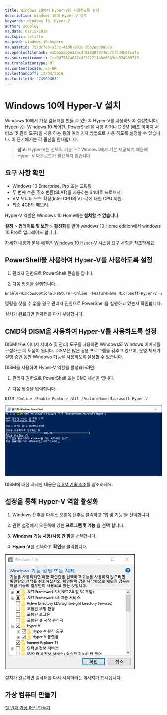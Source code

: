 ```yaml
---
title: Windows 10에서 Hyper-V를 사용하도록 설정
description: Windows 10에 Hyper-V 설치
keywords: windows 10, Hyper-V
author: scooley
ms.date: 02/15/2019
ms.topic: article
ms.prod: windows-10-hyperv
ms.assetid: 752dc760-a33c-41bb-902c-3bb2ecd9ac86
ms.openlocfilehash: e1b6b55b2e17ac4f0883078748d75f6d4b9fcafa
ms.sourcegitcommit: 1ca9d7562a877c47f227f1a8e6583cb024909749
ms.translationtype: MT
ms.contentlocale: ko-KR
ms.lasthandoff: 12/04/2019
ms.locfileid: "74909463"
---
```

# <a name="install-hyper-v-on-windows-10"></a>Windows 10에 Hyper-V 설치

Windows 10에서 가상 컴퓨터를 만들 수 있도록 Hyper-V를 사용하도록 설정합니다.  
Hyper-v는 Windows 10 제어판, PowerShell을 사용 하거나 DISM (배포 이미지 서비스 및 관리 도구)을 사용 하는 등의 여러 가지 방법으로 사용 하도록 설정할 수 있습니다. 이 문서에서는 각 옵션을 안내합니다.

> **참고:**  Hyper-V는 선택적 기능으로 Windows에서 기본 제공되기 때문에 Hyper-V 다운로드가 필요하지 않습니다.

## <a name="check-requirements"></a>요구 사항 확인

* Windows 10 Enterprise, Pro 또는 교육용
* 두 번째 수준 주소 변환(SLAT)을 사용하는 64비트 프로세서.
* VM 모니터 모드 확장(Intel CPU의 VT-c)에 대한 CPU 지원.
* 최소 4GB의 메모리.

Hyper-V 역할은 Windows 10 Home에는 **설치할 수 없습니다**.

**설정** > **업데이트 및 보안** > **활성화**를 열어 windows 10 Home edition에서 windows 10 Pro로 업그레이드 합니다.

자세한 내용과 문제 해결은 [Windows 10 Hyper-V 시스템 요구 사항](../reference/hyper-v-requirements.md)을 참조하세요.

## <a name="enable-hyper-v-using-powershell"></a>PowerShell을 사용하여 Hyper-V를 사용하도록 설정

1. 관리자 권한으로 PowerShell 콘솔을 엽니다.

2. 다음 명령을 실행합니다.

  ```powershell
  Enable-WindowsOptionalFeature -Online -FeatureName Microsoft-Hyper-V -All
  ```

  명령을 찾을 수 없을 경우 관리자 권한으로 PowerShell을 실행하고 있는지 확인합니다.

설치가 완료되면 컴퓨터를 다시 부팅합니다.

## <a name="enable-hyper-v-with-cmd-and-dism"></a>CMD와 DISM을 사용하여 Hyper-V를 사용하도록 설정

DISM(배포 이미지 서비스 및 관리) 도구를 사용하면 Windows와 Windows 이미지를 구성하는 데 도움이 됩니다.  DISM은 많은 응용 프로그램을 갖추고 있으며, 운영 체제가 실행 중인 동안 Windows 기능을 사용하도록 설정할 수 있습니다.

DISM을 사용하여 Hyper-V 역할을 활성화하려면:

1. 관리자 권한으로 PowerShell 또는 CMD 세션을 엽니다.

1. 다음 명령을 입력합니다.

  ```powershell
  DISM /Online /Enable-Feature /All /FeatureName:Microsoft-Hyper-V
  ```

  ![콘솔 창에 사용하도록 설정된 Hyper-V가 표시됩니다.](media/dism_upd.png)

DISM에 대한 자세한 내용은 [DISM 기술 참조](<https://docs.microsoft.com/previous-versions/windows/it-pro/windows-8.1-and-8/hh824821(v=win.10)>)를 참조하세요.

## <a name="enable-the-hyper-v-role-through-settings"></a>설정을 통해 Hyper-V 역할 활성화

1. Windows 단추를 마우스 오른쪽 단추로 클릭하고 '앱 및 기능'을 선택합니다.

2. 관련 설정에서 오른쪽에 있는 **프로그램 및 기능** 을 선택 합니다. 

3. **Windows 기능 사용/사용 안 함**을 선택합니다.

4. **Hyper-V**를 선택하고 **확인**을 클릭합니다.

![Windows 프로그램 및 기능 대화 상자](media/enable_role_upd.png)

설치가 완료되면 컴퓨터를 다시 시작하라는 메시지가 표시됩니다.

## <a name="make-virtual-machines"></a>가상 컴퓨터 만들기

[첫 번째 가상 머신 만들기](quick-create-virtual-machine.md)
